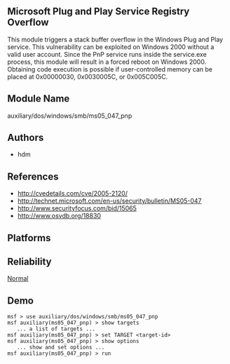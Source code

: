 ## Microsoft Plug and Play Service Registry Overflow

This module triggers a stack buffer overflow in the Windows 
Plug and Play service. This vulnerability can be exploited 
on Windows 2000 without a valid user account. Since the PnP 
service runs inside the service.exe process, this module 
will result in a forced reboot on Windows 2000. Obtaining 
code execution is possible if user-controlled memory can be 
placed at 0x00000030, 0x0030005C, or 0x005C005C.


## Module Name
auxiliary/dos/windows/smb/ms05_047_pnp

## Authors
* hdm


## References
* http://cvedetails.com/cve/2005-2120/
* http://technet.microsoft.com/en-us/security/bulletin/MS05-047
* http://www.securityfocus.com/bid/15065
* http://www.osvdb.org/18830




## Platforms


## Reliability
[Normal](https://github.com/rapid7/metasploit-framework/wiki/Exploit-Ranking)

## Demo

```
msf > use auxiliary/dos/windows/smb/ms05_047_pnp
msf auxiliary(ms05_047_pnp) > show targets
   ... a list of targets ...
msf auxiliary(ms05_047_pnp) > set TARGET <target-id>
msf auxiliary(ms05_047_pnp) > show options
   ... show and set options ...
msf auxiliary(ms05_047_pnp) > run
```
    
    